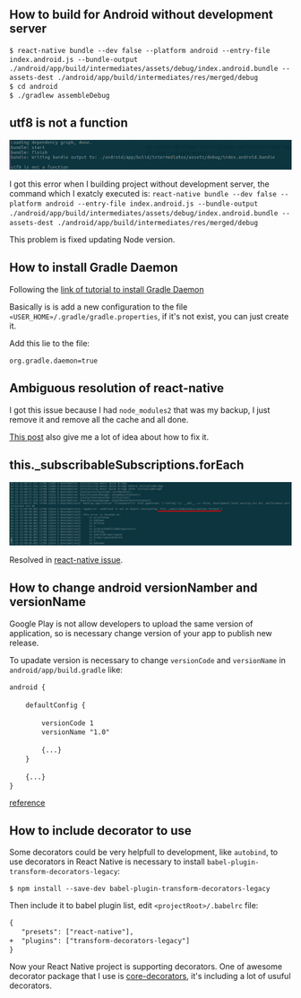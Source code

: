 
## How to build for Android without development server
```
$ react-native bundle --dev false --platform android --entry-file index.android.js --bundle-output ./android/app/build/intermediates/assets/debug/index.android.bundle --assets-dest ./android/app/build/intermediates/res/merged/debug
$ cd android
$ ./gradlew assembleDebug
```

## utf8 is not a function
![utf8 is not a function print](images/utf8_not_function.png)

I got this error when I building project without development server, the command which I exatcly executed is:
`react-native bundle --dev false --platform android --entry-file index.android.js --bundle-output ./android/app/build/intermediates/assets/debug/index.android.bundle --assets-dest ./android/app/build/intermediates/res/merged/debug`

This problem is fixed updating Node version.

## How to install Gradle Daemon
Following the [link of tutorial to install Gradle Daemon](https://docs.gradle.org/2.14.1/userguide/gradle_daemon.html)

Basically is is add a new configuration to the file `«USER_HOME»/.gradle/gradle.properties`, if it's not exist, you can just create it.

Add this lie to the file:
```
org.gradle.daemon=true
```

## Ambiguous resolution of react-native

I got this issue because I had `node_modules2` that was my backup, I just remove it and remove all the cache and all done.

[This post](https://github.com/facebook/react-native/issues/15789) also give me a lot of idea about how to fix it.

## this._subscribableSubscriptions.forEach

![issue print](./images/_subscribableSubscriptions.png)

Resolved in [react-native issue](https://github.com/facebook/react-native/issues/17348).

## How to change android versionNamber and versionName

Google Play is not allow developers to upload the same version of application, so is necessary change version of your app to publish new release.

To upadate version is necessary to change `versionCode` and `versionName` in `android/app/build.gradle` like:
```
android {

    defaultConfig {

        versionCode 1
        versionName "1.0"

        {...}
    }

    {...}
}
```
[reference](https://stackoverflow.com/questions/35924721/how-to-update-version-number-of-react-native-app)

## How to include decorator to use
Some decorators could be very helpfull to development, like `autobind`, to use decorators in React Native is necessary to install `babel-plugin-transform-decorators-legacy`:
```
$ npm install --save-dev babel-plugin-transform-decorators-legacy
```

Then include it to babel plugin list, edit `<projectRoot>/.babelrc` file:
```
{
   "presets": ["react-native"],
+  "plugins": ["transform-decorators-legacy"]
}
```

Now your React Native project is supporting decorators.
One of awesome decorator package that I use is [core-decorators](https://www.npmjs.com/package/core-decorators), it's including a lot of usuful decorators.
